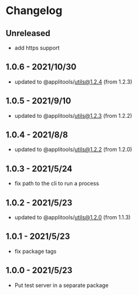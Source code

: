 # Changelog

## Unreleased

- add https support

## 1.0.6 - 2021/10/30

- updated to @applitools/utils@1.2.4 (from 1.2.3)

## 1.0.5 - 2021/9/10

- updated to @applitools/utils@1.2.3 (from 1.2.2)

## 1.0.4 - 2021/8/8

- updated to @applitools/utils@1.2.2 (from 1.2.0)

## 1.0.3 - 2021/5/24

- fix path to the cli to run a process

## 1.0.2 - 2021/5/23

- updated to @applitools/utils@1.2.0 (from 1.1.3)

## 1.0.1 - 2021/5/23

- fix package tags

## 1.0.0 - 2021/5/23

- Put test server in a separate package
